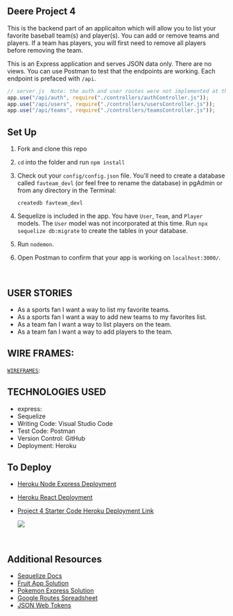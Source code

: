 ## Deere Project 4

This is the backend part of an applicaiton which will allow you to list your favorite baseball team(s) and player(s).  You can add or remove teams and players.  If a team has players, you will first need to remove all players before removing the team.

This is an Express application and serves JSON data only. There are no views. You can use Postman to test that the endpoints are working.  Each endpoint is prefaced with `/api`.

```js
// server.js  Note: the auth and user routes were not implemented at this time.
app.use("/api/auth", require("./controllers/authController.js"));
app.use("/api/users", require("./controllers/usersController.js"));
app.use("/api/teams", require("./controllers/teamsController.js"));
```

## Set Up

1. Fork and clone this repo
1. `cd` into the folder and run `npm install`

1. Check out your `config/config.json` file. You'll need to create a database called `favteam_devl` (or feel free to rename the database) in pgAdmin or from any directory in the Terminal:

   ```
   createdb favteam_devl
   ```

1. Sequelize is included in the app. You have `User`, `Team`, and `Player` models. The `User` model was not incorporated at this time.  Run `npx sequelize db:migrate` to create the tables in your database.

1. Run `nodemon`.
1. Open Postman to confirm that your app is working on `localhost:3000/`.

<br>

## USER STORIES

- As a sports fan I want a way to list my favorite teams.
- As a sports fan I want a way to add new teams to my favorites list.
- As a team fan I want a way to list players on the team.
- As a team fan I want a way to add players to the team.

## WIRE FRAMES:
[`WIREFRAMES`](./planning/wireframes.png):

## TECHNOLOGIES USED

- express:
- Sequelize
- Writing Code: Visual Studio Code
- Test Code: Postman
- Version Control: GitHub
- Deployment: Heroku


## To Deploy

- [Heroku Node Express Deployment](https://git.generalassemb.ly/jdr-0622/node-express-heroku-deployment)
- [Heroku React Deployment](https://blog.heroku.com/deploying-react-with-zero-configuration#create-and-deploy-a-react-app-in-two-minutes)
- [Project 4 Starter Code Heroku Deployment Link](https://deere-project4-express.herokuapp.com/)

  ![](https://i.imgur.com/hy2jymA.png)

<br>

## Additional Resources

- [Sequelize Docs](https://sequelize.org/master/)
- [Fruit App Solution](https://git.generalassemb.ly/jdr-0622/fruit-app-in-class)
- [Pokemon Express Solution](https://git.generalassemb.ly/jdr-0622/pokemon-express-sequelize6)
- [Google Routes Spreadsheet](https://docs.google.com/spreadsheets/d/14-LHKXLtEkp_vKEz3qSKjREnrmSyzQ9fimTlmrPsZsQ/edit#gid=0)
- [JSON Web Tokens](https://jwt.io/)
